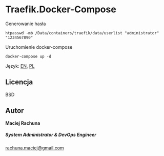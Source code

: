 Traefik.Docker-Compose
=========

Generowanie hasła
```
htpasswd -mb /Data/containers/traefik/data/userlist "administrator" "1234567890"
```

Uruchomienie docker-compose
```
docker-compose up -d
```

Język: [EN](README.md), [PL](README.PL.md)

Licencja
-------

BSD

Autor
------------------
 **Maciej Rachuna**
##### System Administrator & DevOps Engineer
rachuna.maciej@gmail.com
